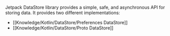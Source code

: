 Jetpack DataStore library provides a simple, safe, and asynchronous API for storing data.
It provides two different implementations:

- [[Knowledge/Kotlin/DataStore/Preferences DataStore]]
- [[Knowledge/Kotlin/DataStore/Proto DataStore]]
